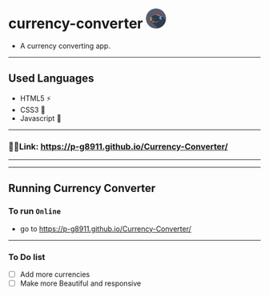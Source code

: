 
# currency-converter <img src="coin.png" height="40" width="40" >
- A currency converting app.
---
## Used Languages
- HTML5 ⚡
- CSS3 🌠
- Javascript 🌟
---
### 🔗🔗Link: https://p-g8911.github.io/Currency-Converter/
---
<!-- ### Landing page
![Capture49](https://user-images.githubusercontent.com/91379432/146636625-f4cee0c7-685f-4b4e-a7fa-3f936ec85429.PNG) -->

---
## Running Currency Converter
### To run `Online`
- go to https://p-g8911.github.io/Currency-Converter/

<!-- ### To run `offline`
- Download the `Currency.Converter.zip` folder from [here](https://github.com/RedEdge967/currency-converter/releases)
- Extract the folder
- Run the `index.html` file in your web browser -->
---
### To Do list
- [ ] Add more currencies
- [ ] Make more Beautiful and responsive
